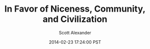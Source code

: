 ---
layout: podcast
title: "In Favor of Niceness, Community, and Civilization"
author: Scott Alexander
description: https://slatestarcodex.com/2014/02/23/in-favor-of-niceness-community-and-civilization/
date: 2014-02-23 17:24:00 PST
length: 110053
duration: 27
guid: in-favor-of-niceness-community-and-civilization
---
